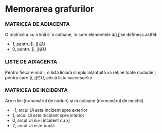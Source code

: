 # Memorarea grafurilor

### MATRICEA DE ADIACENTA 
O matrice a cu n linii si n coloane, in care elementele a[i,j]se definesc astfel:
* 1, pentru [i, j]∈U
* 0, pentru [i, j]∉U

### LISTE DE ADIACENTA
Pentru fiecare nod i, o listă liniară simplu înlănţuită va reţine toate nodurile j pentru care [i, j]∈U, adică lista succesorilor

### MATRICEA DE INCIDENTA
Are n linii(n=numărul de noduri) şi m coloane (m=numărul de muchii).
* -1, arcul Ui este incident spre exterior
* 1, arcul Ui este incident spre interior
* 0, arcul Ui nu-i incident cu xj
* 2, arcul Ui este buclă
